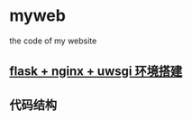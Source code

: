 # myweb
the code of my website

## [flask + nginx + uwsgi 环境搭建](https://github.com/DoubleAid/blog_record/blob/master/Python/002.Flask+uwsgi+nginx%E7%8E%AF%E5%A2%83%E6%90%AD%E5%BB%BA.md)

## 代码结构


